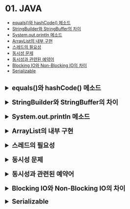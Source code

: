 # 01. JAVA

- [equals()와 hashCode() 메소드](#equals와-hashcode-메소드)
- [StringBuilder와 StringBuffer의 차이](#stringbuilder와-stringbuffer의-차이)
- [System.out.println 메소드](#systemoutprintln-메소드)
- [ArrayList의 내부 구현](#arraylist의-내부-구현)
- [스레드의 필요성](#스레드의-필요성)
- [동시성 문제](#동시성-문제)
- [동시성과 관련된 예약어](#동시성과-관련된-예약어)
- [Blocking IO와 Non-Blocking IO의 차이](#blocking-io와-non-blocking-io의-차이)
- [Serializable](#serializable)

<br>

<details>
<summary style="font-size: 1.5em; font-weight: bold;">equals()와 hashCode() 메소드</summary>

equals와 hashCode 메서드는 자바에서 객체 동등성의 개념을 구현하는 데 중요한 역할을 한다. 왜냐하면 이 메서드들은 객체가 논리적으로 동등한지를 판단하는 기준을 제공하기 때문이다.

- **equals 메서드**: 객체의 동등성 비교를 수행한다. 재정의하지 않으면 객체의 참조(주소)를 비교하게 된다.
- **hashCode 메서드**: 해시 기반의 컬렉션에 객체를 저장할 때 사용되는 해시코드를 제공한다.

> **팁**: equals 메서드를 재정의할 때는 hashCode 메서드도 함께 재정의해야 한다. 이는 equals 메서드에 의해 동등하다고 판단된 객체들이 hashCode 메서드에 의해 동일한 해시코드 값을 가져야 하기 때문이다.

</details>

<br>

<details>
<summary style="font-size: 1.5em; font-weight: bold;">StringBuilder와 StringBuffer의 차이</summary>

StringBuilder & StringBuffer 클래스는 문자열을 연산(추가하거나 변경)할 때 주로 사용하는 자료형이다.

- **StringBuilder**: 문자열 파싱 성능이 가장 우수하지만, 동기화(Synchronization)를 지원하지 않아 멀티 스레드 환경에서 안전하지 않다.
- **StringBuffer**: 동기화(Synchronization)를 지원하여 멀티 스레드 환경에서 안전하다.

> **팁**: JAVA에서 synchronized 키워드는 여러 스레드가 하나의 자원에 접근할 때, 현재 데이터를 사용하는 스레드를 제외한 나머지 스레드가 데이터에 접근할 수 없도록 막는 역할을 수행한다.

</details>

<br>

<details>
<summary style="font-size: 1.5em; font-weight: bold;">System.out.println 메소드</summary>
여기에 내용을 작성하세요.
</details>

<br>

<details>
<summary style="font-size: 1.5em; font-weight: bold;">ArrayList의 내부 구현</summary>
여기에 내용을 작성하세요.
</details>

<br>

<details>
<summary style="font-size: 1.5em; font-weight: bold;">스레드의 필요성</summary>
여기에 내용을 작성하세요.
</details>

<br>

<details>
<summary style="font-size: 1.5em; font-weight: bold;">동시성 문제</summary>
여기에 내용을 작성하세요.
</details>

<br>

<details>
<summary style="font-size: 1.5em; font-weight: bold;">동시성과 관련된 예약어</summary>
여기에 내용을 작성하세요.
</details>

<br>

<details>
<summary style="font-size: 1.5em; font-weight: bold;">Blocking IO와 Non-Blocking IO의 차이</summary>
여기에 내용을 작성하세요.
</details>

<br>

<details>
<summary style="font-size: 1.5em; font-weight: bold;">Serializable</summary>
여기에 내용을 작성하세요.
</details>
